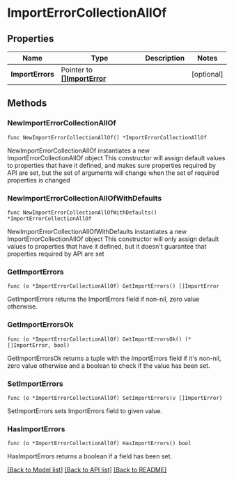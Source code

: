 # ImportErrorCollectionAllOf

## Properties

Name | Type | Description | Notes
------------ | ------------- | ------------- | -------------
**ImportErrors** | Pointer to [**[]ImportError**](ImportError.md) |  | [optional] 

## Methods

### NewImportErrorCollectionAllOf

`func NewImportErrorCollectionAllOf() *ImportErrorCollectionAllOf`

NewImportErrorCollectionAllOf instantiates a new ImportErrorCollectionAllOf object
This constructor will assign default values to properties that have it defined,
and makes sure properties required by API are set, but the set of arguments
will change when the set of required properties is changed

### NewImportErrorCollectionAllOfWithDefaults

`func NewImportErrorCollectionAllOfWithDefaults() *ImportErrorCollectionAllOf`

NewImportErrorCollectionAllOfWithDefaults instantiates a new ImportErrorCollectionAllOf object
This constructor will only assign default values to properties that have it defined,
but it doesn't guarantee that properties required by API are set

### GetImportErrors

`func (o *ImportErrorCollectionAllOf) GetImportErrors() []ImportError`

GetImportErrors returns the ImportErrors field if non-nil, zero value otherwise.

### GetImportErrorsOk

`func (o *ImportErrorCollectionAllOf) GetImportErrorsOk() (*[]ImportError, bool)`

GetImportErrorsOk returns a tuple with the ImportErrors field if it's non-nil, zero value otherwise
and a boolean to check if the value has been set.

### SetImportErrors

`func (o *ImportErrorCollectionAllOf) SetImportErrors(v []ImportError)`

SetImportErrors sets ImportErrors field to given value.

### HasImportErrors

`func (o *ImportErrorCollectionAllOf) HasImportErrors() bool`

HasImportErrors returns a boolean if a field has been set.


[[Back to Model list]](../README.md#documentation-for-models) [[Back to API list]](../README.md#documentation-for-api-endpoints) [[Back to README]](../README.md)


